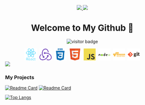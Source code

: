 <div align='center'>
 <a href="https://www.linkedin.com/in/vern-chao-a2960a123/">
   <img src="https://img.shields.io/badge/LinkedIn-blue?style=for-the-badge&logo=linkedin&logoColor=white">
 </img>
 </a>
 <a href="https://angel.co/u/vern-fong-chao/">
   <img src=https://img.shields.io/badge/AngelList-%23D4D4D4.svg?style=for-the-badge&logo=AngelList&logoColor=black>
 </img>
 </a>
 
 <h1>Welcome to My Github 👋 </h1>
 
 ![visitor badge](https://visitor-badge.glitch.me/badge?page_id=vernfongchao.visitor-badge)
 
</div>

 <div align='center'>
  <img src="https://github.com/devicons/devicon/blob/master/icons/react/react-original-wordmark.svg" title="React" alt="React" width="40" height="40"/>&nbsp;
  <img src="https://github.com/devicons/devicon/blob/master/icons/redux/redux-original.svg" title="Redux" alt="Redux " width="40" height="40"/>&nbsp;
  <img src="https://github.com/devicons/devicon/blob/master/icons/css3/css3-plain-wordmark.svg"  title="CSS3" alt="CSS" width="40" height="40"/>&nbsp;
  <img src="https://github.com/devicons/devicon/blob/master/icons/html5/html5-original.svg" title="HTML5" alt="HTML" width="40" height="40"/>&nbsp;
  <img src="https://github.com/devicons/devicon/blob/master/icons/javascript/javascript-original.svg" title="JavaScript" alt="JavaScript" width="40" height="40"/>&nbsp;
  <img src="https://github.com/devicons/devicon/blob/master/icons/nodejs/nodejs-original-wordmark.svg" title="NodeJS" alt="NodeJS" width="40" height="40"/>&nbsp;
  <img src="https://github.com/devicons/devicon/blob/master/icons/amazonwebservices/amazonwebservices-plain-wordmark.svg" title="AWS" alt="AWS" width="40" height="40"/>&nbsp;
  <img src="https://github.com/devicons/devicon/blob/master/icons/git/git-original-wordmark.svg" title="Git" **alt="Git" width="40" height="40"/>
</div>



<img height="180em" src="https://github-readme-stats.vercel.app/api?username=vernfongchao&show_icons=true&&count_private=true&include_all_commits=true&theme=algolia" />

### My Projects

 [![Readme Card](https://github-readme-stats.vercel.app/api/pin/?username=vernfongchao&repo=Stay-The-Night&theme=gotham)](https://github.com/vernfongchao/Stay-The-Night)
 [![Readme Card](https://github-readme-stats.vercel.app/api/pin/?username=vernfongchao&repo=MvDC&&count_private=true&include_all_commits=true&theme=gotham)](https://github.com/vernfongchao/MvDC)


[![Top Langs](https://github-readme-stats.vercel.app/api/top-langs/?username=vernfongchao&layout=compact&theme=vue-dark)](https://github.com/anuraghazra/github-readme-stats)


<!--   <img src="https://github.com/devicons/devicon/blob/master/icons/git/git-original-wordmark.svg" title="Git" **alt="Git" width="40" height="40"/> -->
  
  
<!--
**vernfongchao/vernfongchao** is a ✨ _special_ ✨ repository because its `README.md` (this file) appears on your GitHub profile.

Here are some ideas to get you started:

- 🔭 I’m currently working on ...
- 🌱 I’m currently learning ...
- 👯 I’m looking to collaborate on ...
- 🤔 I’m looking for help with ...
- 💬 Ask me about ...
- 📫 How to reach me: ...
- 😄 Pronouns: ...
- ⚡ Fun fact: ...
-->
